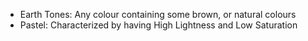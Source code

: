 - Earth Tones: Any colour containing some brown, or natural colours
- Pastel: Characterized by having High Lightness and Low Saturation